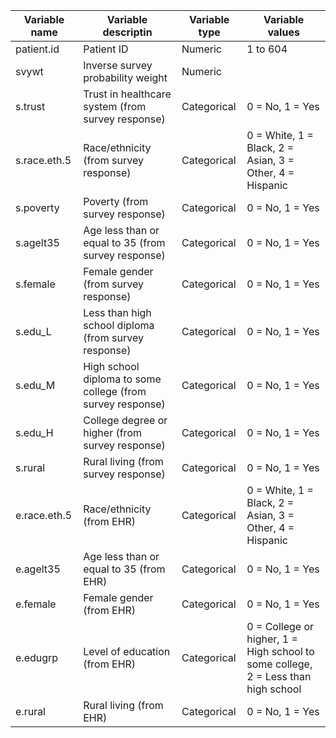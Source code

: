 | Variable name | Variable descriptin | Variable type | Variable values | 
|-------------|---------------------|---------------|----------------|
| patient.id | Patient ID | Numeric | 1 to 604 | 
| svywt | Inverse survey probability weight | Numeric |  | 
| s.trust | Trust in healthcare system (from survey response) | Categorical | 0 = No, 1 = Yes | 
| s.race.eth.5 | Race/ethnicity (from survey response) | Categorical | 0 = White, 1 = Black, 2 = Asian, 3 = Other, 4 = Hispanic | 
| s.poverty | Poverty (from survey response) | Categorical | 0 = No, 1 = Yes | 
| s.agelt35 | Age less than or equal to 35 (from survey response) | Categorical | 0 = No, 1 = Yes | 
| s.female | Female gender (from survey response) | Categorical | 0 = No, 1 = Yes | 
| s.edu\_L | Less than high school diploma (from survey response) | Categorical | 0 = No, 1 = Yes | 
| s.edu\_M | High school diploma to some college (from survey response) | Categorical | 0 = No, 1 = Yes | 
| s.edu\_H | College degree or higher (from survey response) | Categorical | 0 = No, 1 = Yes | 
| s.rural | Rural living (from survey response) | Categorical | 0 = No, 1 = Yes | 
| e.race.eth.5 | Race/ethnicity (from EHR) | Categorical | 0 = White, 1 = Black, 2 = Asian, 3 = Other, 4 = Hispanic | 
| e.agelt35 | Age less than or equal to 35 (from EHR) | Categorical | 0 = No, 1 = Yes | 
| e.female | Female gender (from EHR) | Categorical | 0 = No, 1 = Yes | 
| e.edugrp | Level of education (from EHR) | Categorical | 0 = College or higher, 1 = High school to some college, 2 = Less than high school | 
| e.rural | Rural living (from EHR) | Categorical | 0 = No, 1 = Yes | 
